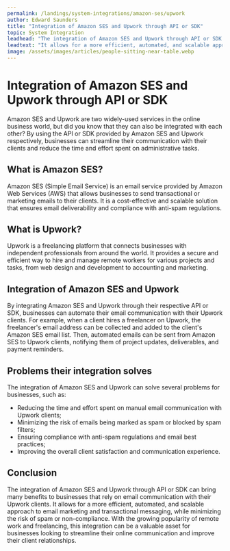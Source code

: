 ```yaml
---
permalink: /landings/system-integrations/amazon-ses/upwork
author: Edward Saunders
title: "Integration of Amazon SES and Upwork through API or SDK"
topic: System Integration
leadhead: "The integration of Amazon SES and Upwork through API or SDK can bring many benefits to businesses that rely on email communication with their Upwork clients"
leadtext: "It allows for a more efficient, automated, and scalable approach to email marketing and transactional messaging, while minimizing the risk of spam or non-compliance. With the growing popularity of remote work and freelancing, this integration can be a valuable asset for businesses looking to streamline their online communication and improve their client relationships."
image: /assets/images/articles/people-sitting-near-table.webp
---
```

<div class="arttext">
<div>
  <h1>Integration of Amazon SES and Upwork through API or SDK</h1>
  <p>Amazon SES and Upwork are two widely-used services in the online business world, but did you know that they can also be integrated with each other? By using the API or SDK provided by Amazon SES and Upwork respectively, businesses can streamline their communication with their clients and reduce the time and effort spent on administrative tasks.</p>
  
  <h2>What is Amazon SES?</h2>
  <p>Amazon SES (Simple Email Service) is an email service provided by Amazon Web Services (AWS) that allows businesses to send transactional or marketing emails to their clients. It is a cost-effective and scalable solution that ensures email deliverability and compliance with anti-spam regulations.</p>
  
  <h2>What is Upwork?</h2>
  <p>Upwork is a freelancing platform that connects businesses with independent professionals from around the world. It provides a secure and efficient way to hire and manage remote workers for various projects and tasks, from web design and development to accounting and marketing.</p>
  
  <h2>Integration of Amazon SES and Upwork</h2>
  <p>By integrating Amazon SES and Upwork through their respective API or SDK, businesses can automate their email communication with their Upwork clients. For example, when a client hires a freelancer on Upwork, the freelancer's email address can be collected and added to the client's Amazon SES email list. Then, automated emails can be sent from Amazon SES to Upwork clients, notifying them of project updates, deliverables, and payment reminders.</p>
  
  <h2>Problems their integration solves</h2>
  <p>The integration of Amazon SES and Upwork can solve several problems for businesses, such as:</p>
  <ul>
    <li>Reducing the time and effort spent on manual email communication with Upwork clients;</li>
    <li>Minimizing the risk of emails being marked as spam or blocked by spam filters;</li>
    <li>Ensuring compliance with anti-spam regulations and email best practices;</li>
    <li>Improving the overall client satisfaction and communication experience.</li>
  </ul>
  
  <h2>Conclusion</h2>
  <p>The integration of Amazon SES and Upwork through API or SDK can bring many benefits to businesses that rely on email communication with their Upwork clients. It allows for a more efficient, automated, and scalable approach to email marketing and transactional messaging, while minimizing the risk of spam or non-compliance. With the growing popularity of remote work and freelancing, this integration can be a valuable asset for businesses looking to streamline their online communication and improve their client relationships.</p>
</div>

</div>